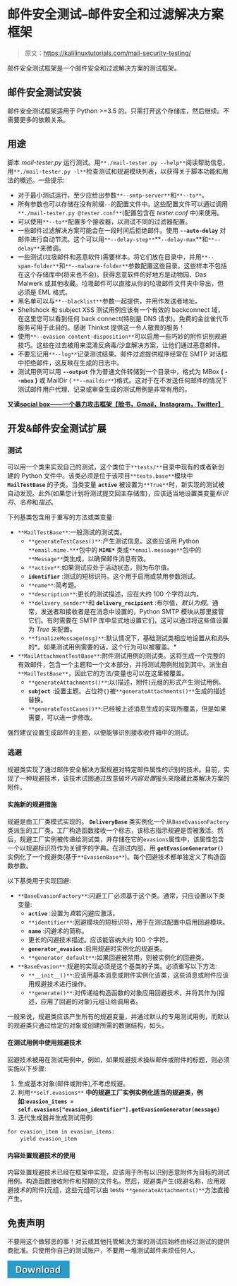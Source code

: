# 邮件安全测试–邮件安全和过滤解决方案框架

> 原文：<https://kalilinuxtutorials.com/mail-security-testing/>

邮件安全测试框架是一个邮件安全和过滤解决方案的测试框架。

## **邮件安全测试安装**

邮件安全测试框架适用于 Python >=3.5 的。只需打开这个存储库，然后继续。不需要更多的依赖关系。

## **用途**

脚本 *mail-tester.py* 运行测试。用`**./mail-tester.py --help**`阅读帮助信息，用`**./mail-tester.py -l**`检查测试和规避模块列表，以获得关于脚本功能和用法的概述。一些提示:

*   对于最小测试运行，至少应给出参数`**--smtp-server**`和`**--to**`。
*   所有参数也可以存储在没有前缀`--`的配置文件中。这些配置文件可以通过调用`**./mail-tester.py @tester.conf**`(配置包含在 *tester.conf* 中)来使用。
*   可以使用`**--to**`配置多个接收器，以测试不同的过滤器配置。
*   一些邮件过滤解决方案可能会在一段时间后拒绝邮件。使用 **`--auto-delay`** 对邮件进行自动节流。这个可以用`**--delay-step**`**`--delay-max`**和`**--delay**`来微调。
*   一些测试(垃圾邮件和恶意软件)需要样本。将它们放在目录中，并用`**--spam-folder**`和`**--malware-folder**`参数配置这些目录。这些样本不包括在这个存储库中(将来也不会)。获得恶意软件的好地方是动物园、Das Malwerk 或其他收藏。垃圾邮件可以直接从你的垃圾邮件文件夹中导出，但必须是 EML 格式。
*   黑名单可以与`**--blacklist**`参数一起提供，并用作发送者地址。
*   Shellshock 和 subject XSS 测试用例应该有一个有效的 backconnect 域，在这里您可以看到任何 back connect(特别是 DNS 请求)。免费的金丝雀代币服务可用于此目的。感谢 Thinkst 提供这一令人敬畏的服务！
*   使用`**--evasion content-disposition**`可以启用一些巧妙的附件识别规避技巧。这些在过去被用来混淆反病毒/沙盒解决方案，让他们通过恶意邮件。
*   不要忘记用`**--log**`记录测试结果。邮件过滤提供程序经常在 SMTP 对话框中拒绝邮件，这反映在生成的日志中。
*   测试用例可以用 **`--output`** 作为普通文件转储到一个目录中，格式为 MBox **( `--mbox` )** 或 MailDir ( `**--maildir**`)格式。这对于在不发送任何邮件的情况下测试邮件用户代理、记录或审查生成的测试用例是非常有用的。

**又读[social box——一个暴力攻击框架【脸书，Gmail，Instagram，Twitter】](https://kalilinuxtutorials.com/socialbox-bruteforce-attack/)**

## **开发&邮件安全测试扩展** 

### **测试**

可以用一个类来实现自己的测试，这个类位于`**tests/**`目录中现有的或者新创建的 Python 文件中。该类必须是位于该项目`**tests.base**`模块中 **`MailTestBase`** 的子类。当类变量 **`active`** 被设置为`**True**`时，新实现的测试被自动发现。此外(如果您计划将测试提交回主存储库)，应该适当地设置类变量*标识符*、*名称*和*描述*。

下列基类包含用于重写的方法或类变量:

*   `**MailTestBase**`:一般测试的测试类。
    *   `**generateTestCases()**`:产生测试信息。这些应该用 Python `**email.mime.***`包中的 **`MIME*`** 类或`**email.message**`包中的`**Message**`类生成，以确保邮件消息有效。
    *   `**active**`:如果测试应处于活动状态，则为布尔值。
    *   **`identifier`** :测试的短标识符。这个用于启用或禁用参数测试。
    *   `**name**`:简考题。
    *   `**description**`:更长的测试描述，应在大约 100 个字符以内。
    *   `**delivery_sender**`和 **`delivery_recipient`** :布尔值，*默认为假*。通常，发送者和接收者是在消息中设置的，Python SMTP 模块从那里接管它们。有时需要在 SMTP 库中显式地设置它们，这可以通过将这些值设置为 *True* 来配置。
    *   `**finalizeMessage(msg)**`:默认情况下，基础测试类相应地设置从和*到*头的*。如果测试用例需要的话，这个行为可以被覆盖。*
*   `**MailAttachmentTestBase**`:附件测试用例的测试类。这将生成一个完整的有效邮件，包含一个主题和一个文本部分，并将测试用例附加到其中。派生自`**MailTestBase**`，因此它的方法/变量也可以在这里被覆盖。
    *   `**generateAttachments()**`:以(描述，附件)元组的形式产生测试用例。
    *   **`subject`** :设置主题。占位符`{}`被`**generateAttachments()**`生成的描述替换。
    *   `**generateTestCases()**`:已经被上述消息生成的实现所覆盖，但是如果需要，可以进一步修改。

强烈建议设置生成邮件的主题，以便能够识别接收收件箱中的测试。

### **逃避**

规避类实现了通过邮件安全解决方案规避对特定邮件属性的识别的技术。目前，实现了一种规避技术，该技术试图通过故意破坏*内容处置*报头来隐藏此类解决方案的附件。

#### **实施新的规避措施**

规避是由工厂类模式实现的。 **`DeliveryBase`** 类实例化一个从`BaseEvasionFactory`类派生的工厂类。工厂构造函数接收一个标志，该标志指示规避是否被激活。然后，规避工厂实例被传递给测试类，并存储在它的`evasions`属性中，该属性包含一个以规避标识符作为关键字的字典。在测试内部，用 **`getEvasionGenerator()`** 实例化了一个规避类(基于`**EvasionBase**`)。每个回避技术都单独定义了构造函数参数。

以下基类用于实现回避:

*   `**BaseEvasionFactory**`:闪避工厂必须基于这个类。通常，只应设置以下类变量:
    *   **`active`** :设置为*真*若闪避应激活。
    *   `**identifier**`:回避模块的短标识符，用于在测试配置中启用回避模块。
    *   **`name`** :闪避术的简称。
    *   更长的闪避技术描述。应该能容纳大约 100 个字符。
    *   **`generator_evasion`** :启用规避时实例化的规避类。
    *   `**generator_default**`:如果回避被禁用，则被实例化的回避类。
*   `**BaseEvasion**`:规避的实现必须是这个基类的子类。必须重写以下方法:
    *   `**__init__()**`:应该用基本消息或附件实例化该类，这些消息或附件应该用规避技术进行操作。
    *   `**generate()**`:对传递给构造函数的对象应用回避技术，并将其作为(描述，应用了回避的对象)元组让给调用者。

一般来说，规避类应该产生所有的规避变量，并通过默认的专用测试用例，而默认的规避类只通过给定的对象或创建所需的数据结构，如头。

#### **在测试用例中使用规避技术**

回避技术被用在测试用例中。例如，如果规避技术操纵邮件或附件的标题，则必须实施以下步骤:

1.  生成基本对象(邮件或附件),不考虑规避。
2.  利用`**self.evasions**` **中的规避工厂实例实例化适当的规避类，例如:`evasion_items = self.evasions["evasion_identifier"].getEvasionGenerator(message)`**
3.  迭代生成器并生成测试用例:

```
for evasion_item in evasion_items:
    yield evasion_item
```

#### **内容处置规避技术的使用**

内容处置规避技术已经在框架中实现，应该用于所有以识别恶意附件为目标的测试用例。构造函数接收附件和预期的文件名。然后，规避类产生(规避名称，应用规避技术的附件)元组，这些元组可以由 tests `**generateAttachments()**`方法直接产生。

## **免责声明**

不要用这个做邪恶的事！对云或其他托管解决方案的测试应始终由经过测试的提供商批准。只使用你自己的测试账户，不要用一堆测试邮件来烦任何人。

[![](img/d861a9096555aeb1980fc054015933d7.png)](https://github.com/TKCERT/mail-security-tester)